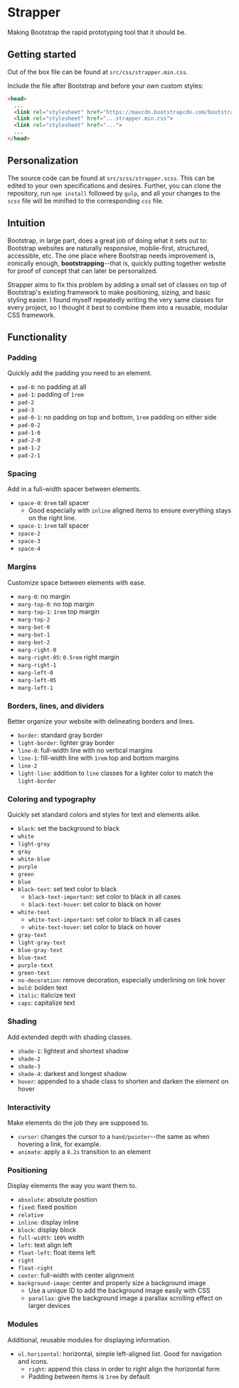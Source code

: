 # Strapper
Making Bootstrap the rapid prototyping tool that it should be.

## Getting started
Out of the box file can be found at `src/css/strapper.min.css`.

Include the file after Bootstrap and before your own custom styles:
```html
<head>
  ...
  <link rel="stylesheet" href="https://maxcdn.bootstrapcdn.com/bootstrap/4.0.0-alpha.6/css/bootstrap.min.css" integrity="sha384-rwoIResjU2yc3z8GV/NPeZWAv56rSmLldC3R/AZzGRnGxQQKnKkoFVhFQhNUwEyJ" crossorigin="anonymous">
  <link rel="stylesheet" href="...strapper.min.css">
  <link rel="stylesheet" href="...">
  ...
</head>
```

## Personalization
The source code can be found at `src/scss/strapper.scss`. This can be edited to your own specifications and desires. Further, you can clone the repository, run `npm install` followed by `gulp`, and all your changes to the `scss` file will be minified to the corresponding `css` file.

## Intuition
Bootstrap, in large part, does a great job of doing what it sets out to: Bootstrap websites are naturally responsive, mobile-first, structured, accessible, etc. The one place where Bootstrap needs improvement is, ironically enough, __bootstrapping__--that is, quickly putting together website for proof of concept that can later be personalized.

Strapper aims to fix this problem by adding a small set of classes on top of Bootstrap's existing framework to make positioning, sizing, and basic styling easier. I found myself repeatedly writing the very same classes for every project, so I thought it best to combine them into a reusable, modular CSS framework.

## Functionality

### Padding
Quickly add the padding you need to an element.
* `pad-0`: no padding at all
* `pad-1`: padding of `1rem`
* `pad-2`
* `pad-3`
* `pad-0-1`: no padding on top and bottom, `1rem` padding on either side
* `pad-0-2`
* `pad-1-0`
* `pad-2-0`
* `pad-1-2`
* `pad-2-1`

### Spacing
Add in a full-width spacer between elements.
* `space-0`: `0rem` tall spacer
  * Good especially with `inline` aligned items to ensure everything stays on the right line.
* `space-1`: `1rem` tall spacer
* `space-2`
* `space-3`
* `space-4`

### Margins
Customize space between elements with ease.
* `marg-0`: no margin
* `marg-top-0`: no top margin
* `marg-top-1`: `1rem` top margin
* `marg-top-2`
* `marg-bot-0`
* `marg-bot-1`
* `marg-bot-2`
* `marg-right-0`
* `marg-right-05`: `0.5rem` right margin
* `marg-right-1`
* `marg-left-0`
* `marg-left-05`
* `marg-left-1`

### Borders, lines, and dividers
Better organize your website with delineating borders and lines.
* `border`: standard gray border
* `light-border`: lighter gray border
* `line-0`: full-width line with no vertical margins
* `line-1`: fill-width line with `1rem` top and bottom margins
* `line-2`
* `light-line`: addition to `line` classes for a lighter color to match the `light-border`

### Coloring and typography
Quickly set standard colors and styles for text and elements alike.
* `black`: set the background to black
* `white`
* `light-gray`
* `gray`
* `white-blue`
* `purple`
* `green`
* `blue`
* `black-text`: set text color to black
  * `black-text-important`: set color to black in all cases
  * `black-text-hover`: set color to black on hover
* `white-text`
  * `white-text-important`: set color to black in all cases
  * `white-text-hover`: set color to black on hover
* `gray-text`
* `light-gray-text`
* `blue-gray-text`
* `blue-text`
* `purple-text`
* `green-text`
* `no-decoration`: remove decoration, especially underlining on link hover
* `bold`: bolden text
* `italic`: italicize text
* `caps`: capitalize text

### Shading
Add extended depth with shading classes.
* `shade-1`: lightest and shortest shadow
* `shade-2`
* `shade-3`
* `shade-4`: darkest and longest shadow
* `hover`: appended to a shade class to shorten and darken the element on hover

### Interactivity
Make elements do the job they are supposed to.
* `cursor`: changes the cursor to a `hand/pointer`--the same as when hovering a link, for example.
* `animate`: apply a `0.2s` transition to an element

### Positioning
Display elements the way you want them to.
* `absolute`: absolute position
* `fixed`: fixed position
* `relative`
* `inline`: display inline
* `block`: display block
* `full-width`: `100%` width
* `left`: text align left
* `float-left`: float items left
* `right`
* `float-right`
* `center`: full-width with center alignment
* `background-image`: center and properly size a background image
  * Use a unique ID to add the background image easily with CSS
  * `parallax`: give the background image a parallax scrolling effect on larger devices

### Modules
Additional, reusable modules for displaying information.
* `ul.horizontal`: horizontal, simple left-aligned list. Good for navigation and icons.
  * `right`: append this class in order to right align the horizontal form
  * Padding between items is `1rem` by default
